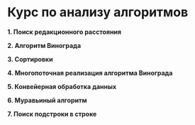 # Курс по анализу алгоритмов

**1. Поиск редакционного расстояния**

**2. Алгоритм Винограда**

**3. Сортировки**

**4. Многопоточная реализация алгоритма Винограда**

**5. Конвейерная обработка данных**

**6. Муравьиный алгоритм**

**7. Поиск подстроки в строке**
